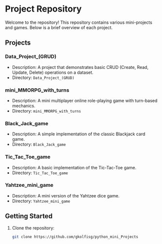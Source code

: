 # Project Repository

Welcome to the repository! This repository contains various mini-projects and games. Below is a brief overview of each project.

## Projects

### Data_Project_(GRUD)
- Description: A project that demonstrates basic CRUD (Create, Read, Update, Delete) operations on a dataset.
- Directory: `Data_Project_(GRUD)`

### mini_MMORPG_with_turns
- Description: A mini multiplayer online role-playing game with turn-based mechanics.
- Directory: `mini_MMORPG_with_turns`

### Black_Jack_game
- Description: A simple implementation of the classic Blackjack card game.
- Directory: `Black_Jack_game`

### Tic_Tac_Toe_game
- Description: A basic implementation of the Tic-Tac-Toe game.
- Directory: `Tic_Tac_Toe_game`

### Yahtzee_mini_game
- Description: A mini version of the Yahtzee dice game.
- Directory: `Yahtzee_mini_game`

## Getting Started

1. Clone the repository:
   ```bash
   git clone https://github.com/gkolfisg/python_mini_Projects
